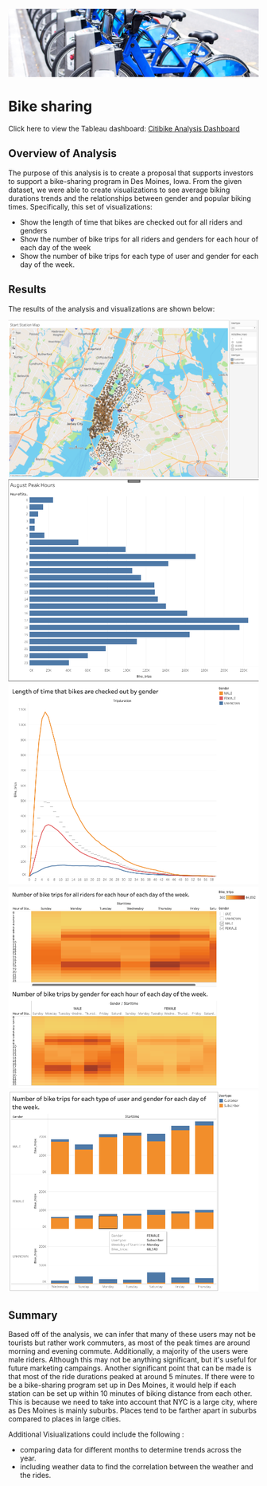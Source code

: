 ![Bikesharing](CityBike.png)

# Bike sharing
Click here to view the Tableau dashboard: [Citibike Analysis Dashboard](https://public.tableau.com/app/profile/richard.b.odell.jr/viz/CitiBikeStory_16635601503250/CitibikeStory?publish=yes "link to dashboard")

## Overview of Analysis
The purpose of this analysis is to create a proposal that supports investors to support a bike-sharing program in Des Moines, Iowa. From the given dataset, we were able to create visualizations to see average biking durations trends and the relationships between gender and popular biking times. Specifically, this set of visualizations:

- Show the length of time that bikes are checked out for all riders and genders
- Show the number of bike trips for all riders and genders for each hour of each day of the week
- Show the number of bike trips for each type of user and gender for each day of the week.

## Results
The results of the analysis and visualizations are shown below:

![Bikesharing](map.png)
![Bikesharing](Aug_peak_hours.png)
![Bikesharing](Q1.png)
![Bikesharing](Q2.png)
![Bikesharing](Q3.png)





## Summary

Based off of the analysis, we can infer that many of these users may not be tourists but rather work commuters, as most of the peak times are around morning and evening commute. Additionally, a majority of the users were male riders. Although this may not be anything significant, but it's useful for future marketing campaings. Another significant point that can be made is that most of the ride durations peaked at around 5 minutes. If there were to be a bike-sharing program set up in Des Moines, it would help if each station can be set up within 10 minutes of biking distance from each other. This is because we need to take into account that NYC is a large city, where as Des Moines is mainly suburbs. Places tend to be farther apart in suburbs compared to places in large cities.

Additional Visiualizations could include the following :

- comparing data for different months to determine trends across the year.
- including weather data to find the correlation between the weather and the rides.
